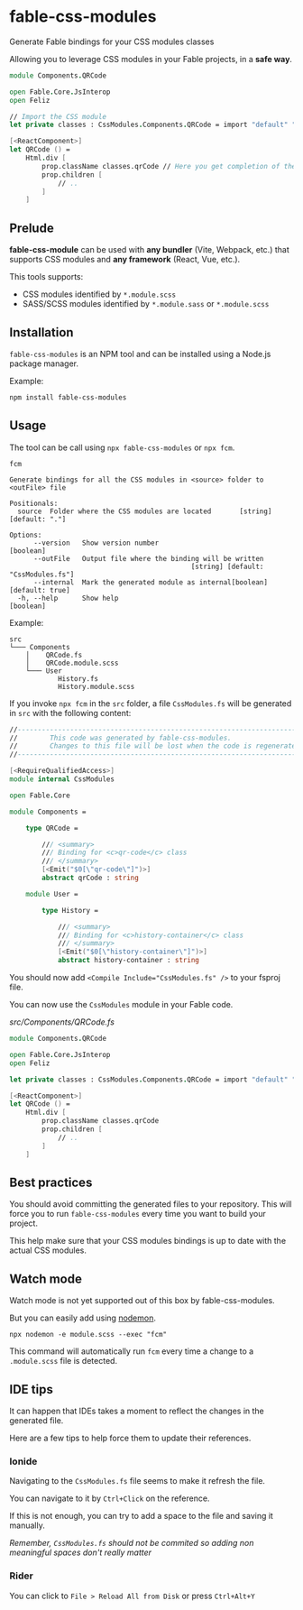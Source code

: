 # fable-css-modules

Generate Fable bindings for your CSS modules classes

Allowing you to leverage CSS modules in your Fable projects, in a **safe way**.

```fs
module Components.QRCode

open Fable.Core.JsInterop
open Feliz

// Import the CSS module
let private classes : CssModules.Components.QRCode = import "default" "./QRCode.module.scss"

[<ReactComponent>]
let QRCode () =
    Html.div [
        prop.className classes.qrCode // Here you get completion of the defined CSS classes
        prop.children [
            // ..
        ]
    ]
```

## Prelude

**fable-css-module** can be used with **any bundler** (Vite, Webpack, etc.) that supports CSS modules and **any framework** (React, Vue, etc.).

This tools supports:

- CSS modules identified by `*.module.scss`
- SASS/SCSS modules identified by `*.module.sass` or `*.module.scss`

## Installation

`fable-css-modules` is an NPM tool and can be installed using a Node.js package manager.

Example:

```bash
npm install fable-css-modules
```

## Usage


The tool can be call using `npx fable-css-modules` or `npx fcm`.

```shell
fcm

Generate bindings for all the CSS modules in <source> folder to <outFile> file

Positionals:
  source  Folder where the CSS modules are located       [string] [default: "."]

Options:
      --version   Show version number                                  [boolean]
      --outFile   Output file where the binding will be written
                                             [string] [default: "CssModules.fs"]
      --internal  Mark the generated module as internal[boolean] [default: true]
  -h, --help      Show help                                            [boolean]
```

Example:

```
src
└─── Components
    │    QRCode.fs
    │    QRCode.module.scss
    └─── User
            History.fs
            History.module.scss
```

If you invoke `npx fcm` in the `src` folder, a file `CssModules.fs` will be generated in `src` with the following content:

```fs
//-----------------------------------------------------------------------------
//        This code was generated by fable-css-modules.
//        Changes to this file will be lost when the code is regenerated.
//-----------------------------------------------------------------------------

[<RequireQualifiedAccess>]
module internal CssModules

open Fable.Core

module Components =

    type QRCode =

        /// <summary>
        /// Binding for <c>qr-code</c> class
        /// </summary>
        [<Emit("$0[\"qr-code\"]")>]
        abstract qrCode : string

    module User =

        type History =

            /// <summary>
            /// Binding for <c>history-container</c> class
            /// </summary>
            [<Emit("$0[\"history-container\"]")>]
            abstract history-container : string
```

You should now add `<Compile Include="CssModules.fs" />` to your fsproj file.

You can now use the `CssModules` module in your Fable code.

*src/Components/QRCode.fs*

```fs
module Components.QRCode

open Fable.Core.JsInterop
open Feliz

let private classes : CssModules.Components.QRCode = import "default" "./QRCode.module.scss"

[<ReactComponent>]
let QRCode () =
    Html.div [
        prop.className classes.qrCode
        prop.children [
            // ..
        ]
    ]
```

## Best practices

You should avoid committing the generated files to your repository. This will force you to run `fable-css-modules` every time you want to build your project.

This help make sure that your CSS modules bindings is up to date with the actual CSS modules.

## Watch mode

Watch mode is not yet supported out of this box by fable-css-modules.

But you can easily add using [nodemon](https://nodemon.io/).

```shell
npx nodemon -e module.scss --exec "fcm"
```

This command will automatically run `fcm` every time a change to a `.module.scss` file is detected.

## IDE tips

It can happen that IDEs takes a moment to reflect the changes in the generated file.

Here are a few tips to help force them to update their references.

### Ionide

Navigating to the `CssModules.fs` file seems to make it refresh the file.

You can navigate to it by `Ctrl+Click` on the reference.

If this is not enough, you can try to add a space to the file and saving it manually.

*Remember, `CssModules.fs` should not be commited so adding non meaningful spaces don't really matter*

### Rider

You can click to `File > Reload All from Disk` or press `Ctrl+Alt+Y`
